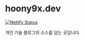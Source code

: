 # hoony9x.dev

[![Netlify Status](https://api.netlify.com/api/v1/badges/9f69dcc8-3f37-4f62-9c8a-626d5678b399/deploy-status)](https://app.netlify.com/sites/hoony9x-dev/deploys)

개인 기술 블로그의 소스를 담는 곳입니다.
